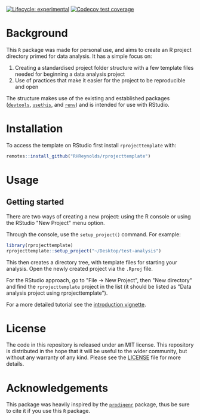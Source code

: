 
<!-- README.md is generated from README.Rmd. Please edit that file -->
<!-- badges: start -->
[![Lifecycle: experimental](https://img.shields.io/badge/lifecycle-experimental-orange.svg)](https://www.tidyverse.org/lifecycle/#experimental) [![Codecov test coverage](https://codecov.io/gh/RHReynolds/rprojecttemplate/branch/main/graph/badge.svg)](https://app.codecov.io/gh/RHReynolds/rprojecttemplate?branch=main) <!-- badges: end -->

# Background

This `R` package was made for personal use, and aims to create an R project directory primed for data analysis. It has a simple focus on:

1.  Creating a standardised project folder structure with a few template files needed for beginning a data analysis project
2.  Use of practices that make it easier for the project to be reproducible and open

The structure makes use of the existing and established packages ([`devtools`](https://devtools.r-lib.org/), [`usethis`](https://usethis.r-lib.org/), and [`renv`](https://rstudio.github.io/renv/articles/renv.html)) and is intended for use with RStudio.

# Installation

To access the template on RStudio first install `rprojecttemplate` with:

``` r
remotes::install_github("RHReynolds/rprojecttemplate")
```

# Usage

## Getting started

There are two ways of creating a new project: using the R console or using the RStudio "New Project" menu option.

Through the console, use the `setup_project()` command. For example:

``` r
library(rprojecttemplate)
rprojecttemplate::setup_project("~/Desktop/test-analysis")
```

This then creates a directory tree, with template files for starting your analysis. Open the newly created project via the `.Rproj` file.

For the RStudio approach, go to "File -&gt; New Project", then "New directory" and find the `rprojecttemplate` project in the list (it should be listed as "Data analysis project using rprojecttemplate").

For a more detailed tutorial see the [introduction vignette](https://rhreynolds.github.io/rprojecttemplate/articles/rprojecttemplate.html).

# License

The code in this repository is released under an MIT license. This repository is distributed in the hope that it will be useful to the wider community, but without any warranty of any kind. Please see the [LICENSE](LICENSE.md) file for more details.

# Acknowledgements

This package was heavily inspired by the [`prodigenr`](https://github.com/rostools/prodigenr) package, thus be sure to cite it if you use this `R` package.
